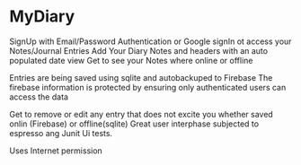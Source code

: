 # MyDiary
SignUp with Email/Password Authentication or Google signIn ot access your Notes/Journal Entries
Add Your Diary Notes and headers with an auto populated date view
Get to see your Notes where online or offline

Entries are being saved using sqlite and autobackuped to Firebase
The firebase information is protected by ensuring only authenticated users can access the data

Get to remove or edit any entry that does not excite you whether saved onlin (Firebase) or offline(sqlite)
Great user interphase subjected to espresso ang Junit Ui tests.

Uses Internet permission
